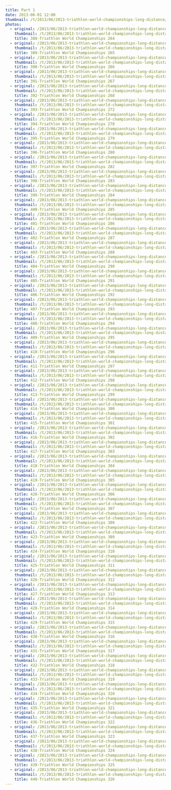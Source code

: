 ```yaml
---
title: Part 1
date: 2013-06-01 12:00
thumbnail: /t/2013/06/2013-triathlon-world-championships-long-distance/20-k-to-finish-line-2x10k-loops/part-1/388-triathlon-world-championships-264.jpg
photos:
  - original: /2013/06/2013-triathlon-world-championships-long-distance/20-k-to-finish-line-2x10k-loops/part-1/388-triathlon-world-championships-264.jpg
    thumbnail: /t/2013/06/2013-triathlon-world-championships-long-distance/20-k-to-finish-line-2x10k-loops/part-1/388-triathlon-world-championships-264.jpg
    title: 388-Triathlon World Championships 264
  - original: /2013/06/2013-triathlon-world-championships-long-distance/20-k-to-finish-line-2x10k-loops/part-1/389-triathlon-world-championships-265.jpg
    thumbnail: /t/2013/06/2013-triathlon-world-championships-long-distance/20-k-to-finish-line-2x10k-loops/part-1/389-triathlon-world-championships-265.jpg
    title: 389-Triathlon World Championships 265
  - original: /2013/06/2013-triathlon-world-championships-long-distance/20-k-to-finish-line-2x10k-loops/part-1/390-triathlon-world-championships-266.jpg
    thumbnail: /t/2013/06/2013-triathlon-world-championships-long-distance/20-k-to-finish-line-2x10k-loops/part-1/390-triathlon-world-championships-266.jpg
    title: 390-Triathlon World Championships 266
  - original: /2013/06/2013-triathlon-world-championships-long-distance/20-k-to-finish-line-2x10k-loops/part-1/391-triathlon-world-championships-267.jpg
    thumbnail: /t/2013/06/2013-triathlon-world-championships-long-distance/20-k-to-finish-line-2x10k-loops/part-1/391-triathlon-world-championships-267.jpg
    title: 391-Triathlon World Championships 267
  - original: /2013/06/2013-triathlon-world-championships-long-distance/20-k-to-finish-line-2x10k-loops/part-1/392-triathlon-world-championships-268.jpg
    thumbnail: /t/2013/06/2013-triathlon-world-championships-long-distance/20-k-to-finish-line-2x10k-loops/part-1/392-triathlon-world-championships-268.jpg
    title: 392-Triathlon World Championships 268
  - original: /2013/06/2013-triathlon-world-championships-long-distance/20-k-to-finish-line-2x10k-loops/part-1/393-triathlon-world-championships-272.jpg
    thumbnail: /t/2013/06/2013-triathlon-world-championships-long-distance/20-k-to-finish-line-2x10k-loops/part-1/393-triathlon-world-championships-272.jpg
    title: 393-Triathlon World Championships 272
  - original: /2013/06/2013-triathlon-world-championships-long-distance/20-k-to-finish-line-2x10k-loops/part-1/394-triathlon-world-championships-278.jpg
    thumbnail: /t/2013/06/2013-triathlon-world-championships-long-distance/20-k-to-finish-line-2x10k-loops/part-1/394-triathlon-world-championships-278.jpg
    title: 394-Triathlon World Championships 278
  - original: /2013/06/2013-triathlon-world-championships-long-distance/20-k-to-finish-line-2x10k-loops/part-1/395-triathlon-world-championships-279.jpg
    thumbnail: /t/2013/06/2013-triathlon-world-championships-long-distance/20-k-to-finish-line-2x10k-loops/part-1/395-triathlon-world-championships-279.jpg
    title: 395-Triathlon World Championships 279
  - original: /2013/06/2013-triathlon-world-championships-long-distance/20-k-to-finish-line-2x10k-loops/part-1/396-triathlon-world-championships-280.jpg
    thumbnail: /t/2013/06/2013-triathlon-world-championships-long-distance/20-k-to-finish-line-2x10k-loops/part-1/396-triathlon-world-championships-280.jpg
    title: 396-Triathlon World Championships 280
  - original: /2013/06/2013-triathlon-world-championships-long-distance/20-k-to-finish-line-2x10k-loops/part-1/397-triathlon-world-championships-282.jpg
    thumbnail: /t/2013/06/2013-triathlon-world-championships-long-distance/20-k-to-finish-line-2x10k-loops/part-1/397-triathlon-world-championships-282.jpg
    title: 397-Triathlon World Championships 282
  - original: /2013/06/2013-triathlon-world-championships-long-distance/20-k-to-finish-line-2x10k-loops/part-1/398-triathlon-world-championships-283.jpg
    thumbnail: /t/2013/06/2013-triathlon-world-championships-long-distance/20-k-to-finish-line-2x10k-loops/part-1/398-triathlon-world-championships-283.jpg
    title: 398-Triathlon World Championships 283
  - original: /2013/06/2013-triathlon-world-championships-long-distance/20-k-to-finish-line-2x10k-loops/part-1/399-triathlon-world-championships-284.jpg
    thumbnail: /t/2013/06/2013-triathlon-world-championships-long-distance/20-k-to-finish-line-2x10k-loops/part-1/399-triathlon-world-championships-284.jpg
    title: 399-Triathlon World Championships 284
  - original: /2013/06/2013-triathlon-world-championships-long-distance/20-k-to-finish-line-2x10k-loops/part-1/400-triathlon-world-championships-285.jpg
    thumbnail: /t/2013/06/2013-triathlon-world-championships-long-distance/20-k-to-finish-line-2x10k-loops/part-1/400-triathlon-world-championships-285.jpg
    title: 400-Triathlon World Championships 285
  - original: /2013/06/2013-triathlon-world-championships-long-distance/20-k-to-finish-line-2x10k-loops/part-1/401-triathlon-world-championships-286.jpg
    thumbnail: /t/2013/06/2013-triathlon-world-championships-long-distance/20-k-to-finish-line-2x10k-loops/part-1/401-triathlon-world-championships-286.jpg
    title: 401-Triathlon World Championships 286
  - original: /2013/06/2013-triathlon-world-championships-long-distance/20-k-to-finish-line-2x10k-loops/part-1/402-triathlon-world-championships-287.jpg
    thumbnail: /t/2013/06/2013-triathlon-world-championships-long-distance/20-k-to-finish-line-2x10k-loops/part-1/402-triathlon-world-championships-287.jpg
    title: 402-Triathlon World Championships 287
  - original: /2013/06/2013-triathlon-world-championships-long-distance/20-k-to-finish-line-2x10k-loops/part-1/403-triathlon-world-championships-288.jpg
    thumbnail: /t/2013/06/2013-triathlon-world-championships-long-distance/20-k-to-finish-line-2x10k-loops/part-1/403-triathlon-world-championships-288.jpg
    title: 403-Triathlon World Championships 288
  - original: /2013/06/2013-triathlon-world-championships-long-distance/20-k-to-finish-line-2x10k-loops/part-1/404-triathlon-world-championships-290.jpg
    thumbnail: /t/2013/06/2013-triathlon-world-championships-long-distance/20-k-to-finish-line-2x10k-loops/part-1/404-triathlon-world-championships-290.jpg
    title: 404-Triathlon World Championships 290
  - original: /2013/06/2013-triathlon-world-championships-long-distance/20-k-to-finish-line-2x10k-loops/part-1/405-triathlon-world-championships-291.jpg
    thumbnail: /t/2013/06/2013-triathlon-world-championships-long-distance/20-k-to-finish-line-2x10k-loops/part-1/405-triathlon-world-championships-291.jpg
    title: 405-Triathlon World Championships 291
  - original: /2013/06/2013-triathlon-world-championships-long-distance/20-k-to-finish-line-2x10k-loops/part-1/406-triathlon-world-championships-292.jpg
    thumbnail: /t/2013/06/2013-triathlon-world-championships-long-distance/20-k-to-finish-line-2x10k-loops/part-1/406-triathlon-world-championships-292.jpg
    title: 406-Triathlon World Championships 292
  - original: /2013/06/2013-triathlon-world-championships-long-distance/20-k-to-finish-line-2x10k-loops/part-1/407-triathlon-world-championships-293.jpg
    thumbnail: /t/2013/06/2013-triathlon-world-championships-long-distance/20-k-to-finish-line-2x10k-loops/part-1/407-triathlon-world-championships-293.jpg
    title: 407-Triathlon World Championships 293
  - original: /2013/06/2013-triathlon-world-championships-long-distance/20-k-to-finish-line-2x10k-loops/part-1/408-triathlon-world-championships-294.jpg
    thumbnail: /t/2013/06/2013-triathlon-world-championships-long-distance/20-k-to-finish-line-2x10k-loops/part-1/408-triathlon-world-championships-294.jpg
    title: 408-Triathlon World Championships 294
  - original: /2013/06/2013-triathlon-world-championships-long-distance/20-k-to-finish-line-2x10k-loops/part-1/409-triathlon-world-championships-295.jpg
    thumbnail: /t/2013/06/2013-triathlon-world-championships-long-distance/20-k-to-finish-line-2x10k-loops/part-1/409-triathlon-world-championships-295.jpg
    title: 409-Triathlon World Championships 295
  - original: /2013/06/2013-triathlon-world-championships-long-distance/20-k-to-finish-line-2x10k-loops/part-1/410-triathlon-world-championships-296.jpg
    thumbnail: /t/2013/06/2013-triathlon-world-championships-long-distance/20-k-to-finish-line-2x10k-loops/part-1/410-triathlon-world-championships-296.jpg
    title: 410-Triathlon World Championships 296
  - original: /2013/06/2013-triathlon-world-championships-long-distance/20-k-to-finish-line-2x10k-loops/part-1/411-triathlon-world-championships-297.jpg
    thumbnail: /t/2013/06/2013-triathlon-world-championships-long-distance/20-k-to-finish-line-2x10k-loops/part-1/411-triathlon-world-championships-297.jpg
    title: 411-Triathlon World Championships 297
  - original: /2013/06/2013-triathlon-world-championships-long-distance/20-k-to-finish-line-2x10k-loops/part-1/412-triathlon-world-championships-298.jpg
    thumbnail: /t/2013/06/2013-triathlon-world-championships-long-distance/20-k-to-finish-line-2x10k-loops/part-1/412-triathlon-world-championships-298.jpg
    title: 412-Triathlon World Championships 298
  - original: /2013/06/2013-triathlon-world-championships-long-distance/20-k-to-finish-line-2x10k-loops/part-1/413-triathlon-world-championships-299.jpg
    thumbnail: /t/2013/06/2013-triathlon-world-championships-long-distance/20-k-to-finish-line-2x10k-loops/part-1/413-triathlon-world-championships-299.jpg
    title: 413-Triathlon World Championships 299
  - original: /2013/06/2013-triathlon-world-championships-long-distance/20-k-to-finish-line-2x10k-loops/part-1/414-triathlon-world-championships-300.jpg
    thumbnail: /t/2013/06/2013-triathlon-world-championships-long-distance/20-k-to-finish-line-2x10k-loops/part-1/414-triathlon-world-championships-300.jpg
    title: 414-Triathlon World Championships 300
  - original: /2013/06/2013-triathlon-world-championships-long-distance/20-k-to-finish-line-2x10k-loops/part-1/415-triathlon-world-championships-301.jpg
    thumbnail: /t/2013/06/2013-triathlon-world-championships-long-distance/20-k-to-finish-line-2x10k-loops/part-1/415-triathlon-world-championships-301.jpg
    title: 415-Triathlon World Championships 301
  - original: /2013/06/2013-triathlon-world-championships-long-distance/20-k-to-finish-line-2x10k-loops/part-1/416-triathlon-world-championships-302.jpg
    thumbnail: /t/2013/06/2013-triathlon-world-championships-long-distance/20-k-to-finish-line-2x10k-loops/part-1/416-triathlon-world-championships-302.jpg
    title: 416-Triathlon World Championships 302
  - original: /2013/06/2013-triathlon-world-championships-long-distance/20-k-to-finish-line-2x10k-loops/part-1/417-triathlon-world-championships-303.jpg
    thumbnail: /t/2013/06/2013-triathlon-world-championships-long-distance/20-k-to-finish-line-2x10k-loops/part-1/417-triathlon-world-championships-303.jpg
    title: 417-Triathlon World Championships 303
  - original: /2013/06/2013-triathlon-world-championships-long-distance/20-k-to-finish-line-2x10k-loops/part-1/418-triathlon-world-championships-304.jpg
    thumbnail: /t/2013/06/2013-triathlon-world-championships-long-distance/20-k-to-finish-line-2x10k-loops/part-1/418-triathlon-world-championships-304.jpg
    title: 418-Triathlon World Championships 304
  - original: /2013/06/2013-triathlon-world-championships-long-distance/20-k-to-finish-line-2x10k-loops/part-1/419-triathlon-world-championships-305.jpg
    thumbnail: /t/2013/06/2013-triathlon-world-championships-long-distance/20-k-to-finish-line-2x10k-loops/part-1/419-triathlon-world-championships-305.jpg
    title: 419-Triathlon World Championships 305
  - original: /2013/06/2013-triathlon-world-championships-long-distance/20-k-to-finish-line-2x10k-loops/part-1/420-triathlon-world-championships-306.jpg
    thumbnail: /t/2013/06/2013-triathlon-world-championships-long-distance/20-k-to-finish-line-2x10k-loops/part-1/420-triathlon-world-championships-306.jpg
    title: 420-Triathlon World Championships 306
  - original: /2013/06/2013-triathlon-world-championships-long-distance/20-k-to-finish-line-2x10k-loops/part-1/421-triathlon-world-championships-307.jpg
    thumbnail: /t/2013/06/2013-triathlon-world-championships-long-distance/20-k-to-finish-line-2x10k-loops/part-1/421-triathlon-world-championships-307.jpg
    title: 421-Triathlon World Championships 307
  - original: /2013/06/2013-triathlon-world-championships-long-distance/20-k-to-finish-line-2x10k-loops/part-1/422-triathlon-world-championships-308.jpg
    thumbnail: /t/2013/06/2013-triathlon-world-championships-long-distance/20-k-to-finish-line-2x10k-loops/part-1/422-triathlon-world-championships-308.jpg
    title: 422-Triathlon World Championships 308
  - original: /2013/06/2013-triathlon-world-championships-long-distance/20-k-to-finish-line-2x10k-loops/part-1/423-triathlon-world-championships-309.jpg
    thumbnail: /t/2013/06/2013-triathlon-world-championships-long-distance/20-k-to-finish-line-2x10k-loops/part-1/423-triathlon-world-championships-309.jpg
    title: 423-Triathlon World Championships 309
  - original: /2013/06/2013-triathlon-world-championships-long-distance/20-k-to-finish-line-2x10k-loops/part-1/424-triathlon-world-championships-310.jpg
    thumbnail: /t/2013/06/2013-triathlon-world-championships-long-distance/20-k-to-finish-line-2x10k-loops/part-1/424-triathlon-world-championships-310.jpg
    title: 424-Triathlon World Championships 310
  - original: /2013/06/2013-triathlon-world-championships-long-distance/20-k-to-finish-line-2x10k-loops/part-1/425-triathlon-world-championships-311.jpg
    thumbnail: /t/2013/06/2013-triathlon-world-championships-long-distance/20-k-to-finish-line-2x10k-loops/part-1/425-triathlon-world-championships-311.jpg
    title: 425-Triathlon World Championships 311
  - original: /2013/06/2013-triathlon-world-championships-long-distance/20-k-to-finish-line-2x10k-loops/part-1/426-triathlon-world-championships-312.jpg
    thumbnail: /t/2013/06/2013-triathlon-world-championships-long-distance/20-k-to-finish-line-2x10k-loops/part-1/426-triathlon-world-championships-312.jpg
    title: 426-Triathlon World Championships 312
  - original: /2013/06/2013-triathlon-world-championships-long-distance/20-k-to-finish-line-2x10k-loops/part-1/427-triathlon-world-championships-313.jpg
    thumbnail: /t/2013/06/2013-triathlon-world-championships-long-distance/20-k-to-finish-line-2x10k-loops/part-1/427-triathlon-world-championships-313.jpg
    title: 427-Triathlon World Championships 313
  - original: /2013/06/2013-triathlon-world-championships-long-distance/20-k-to-finish-line-2x10k-loops/part-1/428-triathlon-world-championships-314.jpg
    thumbnail: /t/2013/06/2013-triathlon-world-championships-long-distance/20-k-to-finish-line-2x10k-loops/part-1/428-triathlon-world-championships-314.jpg
    title: 428-Triathlon World Championships 314
  - original: /2013/06/2013-triathlon-world-championships-long-distance/20-k-to-finish-line-2x10k-loops/part-1/429-triathlon-world-championships-315.jpg
    thumbnail: /t/2013/06/2013-triathlon-world-championships-long-distance/20-k-to-finish-line-2x10k-loops/part-1/429-triathlon-world-championships-315.jpg
    title: 429-Triathlon World Championships 315
  - original: /2013/06/2013-triathlon-world-championships-long-distance/20-k-to-finish-line-2x10k-loops/part-1/430-triathlon-world-championships-316.jpg
    thumbnail: /t/2013/06/2013-triathlon-world-championships-long-distance/20-k-to-finish-line-2x10k-loops/part-1/430-triathlon-world-championships-316.jpg
    title: 430-Triathlon World Championships 316
  - original: /2013/06/2013-triathlon-world-championships-long-distance/20-k-to-finish-line-2x10k-loops/part-1/431-triathlon-world-championships-317.jpg
    thumbnail: /t/2013/06/2013-triathlon-world-championships-long-distance/20-k-to-finish-line-2x10k-loops/part-1/431-triathlon-world-championships-317.jpg
    title: 431-Triathlon World Championships 317
  - original: /2013/06/2013-triathlon-world-championships-long-distance/20-k-to-finish-line-2x10k-loops/part-1/432-triathlon-world-championships-318.jpg
    thumbnail: /t/2013/06/2013-triathlon-world-championships-long-distance/20-k-to-finish-line-2x10k-loops/part-1/432-triathlon-world-championships-318.jpg
    title: 432-Triathlon World Championships 318
  - original: /2013/06/2013-triathlon-world-championships-long-distance/20-k-to-finish-line-2x10k-loops/part-1/433-triathlon-world-championships-319.jpg
    thumbnail: /t/2013/06/2013-triathlon-world-championships-long-distance/20-k-to-finish-line-2x10k-loops/part-1/433-triathlon-world-championships-319.jpg
    title: 433-Triathlon World Championships 319
  - original: /2013/06/2013-triathlon-world-championships-long-distance/20-k-to-finish-line-2x10k-loops/part-1/434-triathlon-world-championships-320.jpg
    thumbnail: /t/2013/06/2013-triathlon-world-championships-long-distance/20-k-to-finish-line-2x10k-loops/part-1/434-triathlon-world-championships-320.jpg
    title: 434-Triathlon World Championships 320
  - original: /2013/06/2013-triathlon-world-championships-long-distance/20-k-to-finish-line-2x10k-loops/part-1/435-triathlon-world-championships-321.jpg
    thumbnail: /t/2013/06/2013-triathlon-world-championships-long-distance/20-k-to-finish-line-2x10k-loops/part-1/435-triathlon-world-championships-321.jpg
    title: 435-Triathlon World Championships 321
  - original: /2013/06/2013-triathlon-world-championships-long-distance/20-k-to-finish-line-2x10k-loops/part-1/436-triathlon-world-championships-322.jpg
    thumbnail: /t/2013/06/2013-triathlon-world-championships-long-distance/20-k-to-finish-line-2x10k-loops/part-1/436-triathlon-world-championships-322.jpg
    title: 436-Triathlon World Championships 322
  - original: /2013/06/2013-triathlon-world-championships-long-distance/20-k-to-finish-line-2x10k-loops/part-1/437-triathlon-world-championships-323.jpg
    thumbnail: /t/2013/06/2013-triathlon-world-championships-long-distance/20-k-to-finish-line-2x10k-loops/part-1/437-triathlon-world-championships-323.jpg
    title: 437-Triathlon World Championships 323
  - original: /2013/06/2013-triathlon-world-championships-long-distance/20-k-to-finish-line-2x10k-loops/part-1/438-triathlon-world-championships-324.jpg
    thumbnail: /t/2013/06/2013-triathlon-world-championships-long-distance/20-k-to-finish-line-2x10k-loops/part-1/438-triathlon-world-championships-324.jpg
    title: 438-Triathlon World Championships 324
  - original: /2013/06/2013-triathlon-world-championships-long-distance/20-k-to-finish-line-2x10k-loops/part-1/439-triathlon-world-championships-325.jpg
    thumbnail: /t/2013/06/2013-triathlon-world-championships-long-distance/20-k-to-finish-line-2x10k-loops/part-1/439-triathlon-world-championships-325.jpg
    title: 439-Triathlon World Championships 325
  - original: /2013/06/2013-triathlon-world-championships-long-distance/20-k-to-finish-line-2x10k-loops/part-1/440-triathlon-world-championships-326.jpg
    thumbnail: /t/2013/06/2013-triathlon-world-championships-long-distance/20-k-to-finish-line-2x10k-loops/part-1/440-triathlon-world-championships-326.jpg
    title: 440-Triathlon World Championships 326
---
```

